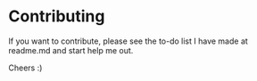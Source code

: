 # Contributing

If you want to contribute, please see the to-do list I have made at readme.md and start help me out.

Cheers :)
